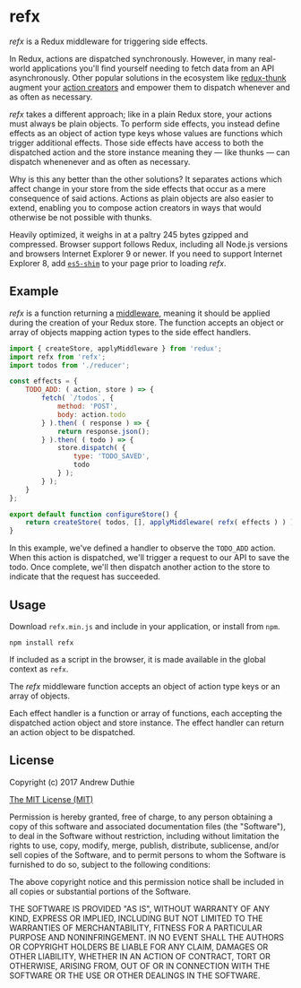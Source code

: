 # refx

_refx_ is a Redux middleware for triggering side effects.

In Redux, actions are dispatched synchronously. However, in many real-world applications you'll find yourself needing to fetch data from an API asynchronously. Other popular solutions in the ecosystem like [redux-thunk](https://github.com/gaearon/redux-thunk) augment your [action creators](http://redux.js.org/docs/Glossary.html#action-creator) and empower them to dispatch whenever and as often as necessary.

_refx_ takes a different approach; like in a plain Redux store, your actions must always be plain objects. To perform side effects, you instead define effects as an object of action type keys whose values are functions which trigger additional effects. Those side effects have access to both the dispatched action and the store instance meaning they — like thunks — can dispatch whenenever and as often as necessary.

Why is this any better than the other solutions? It separates actions which affect change in your store from the side effects that occur as a mere consequence of said actions. Actions as plain objects are also easier to extend, enabling you to compose action creators in ways that would otherwise be not possible with thunks.

Heavily optimized, it weighs in at a paltry 245 bytes gzipped and compressed. Browser support follows Redux, including all Node.js versions and browsers Internet Explorer 9 or newer. If you need to support Internet Explorer 8, add [`es5-shim`](https://github.com/es-shims/es5-shim) to your page prior to loading _refx_.

## Example

_refx_ is a function returning a [middleware](http://redux.js.org/docs/advanced/Middleware.html), meaning it should be applied during the creation of your Redux store. The function accepts an object or array of objects mapping action types to the side effect handlers.

```js
import { createStore, applyMiddleware } from 'redux';
import refx from 'refx';
import todos from './reducer';

const effects = {
	TODO_ADD: ( action, store ) => {
		fetch( `/todos`, {
			method: 'POST',
			body: action.todo
		} ).then( ( response ) => {
			return response.json();
		} ).then( ( todo ) => {
			store.dispatch( {
				type: 'TODO_SAVED',
				todo
			} );
		} );
	}
};

export default function configureStore() {
	return createStore( todos, [], applyMiddleware( refx( effects ) ) );
}
```

In this example, we've defined a handler to observe the `TODO_ADD` action. When this action is dispatched, we'll trigger a request to our API to save the todo. Once complete, we'll then dispatch another action to the store to indicate that the request has succeeded.

## Usage

Download `refx.min.js` and include in your application, or install from `npm`.

```
npm install refx
```

If included as a script in the browser, it is made available in the global context as `refx`.

The _refx_ middleware function accepts an object of action type keys or an array of objects.

Each effect handler is a function or array of functions, each accepting the dispatched action object and store instance. The effect handler can return an action object to be dispatched.

## License

Copyright (c) 2017 Andrew Duthie

[The MIT License (MIT)](https://opensource.org/licenses/MIT)

Permission is hereby granted, free of charge, to any person obtaining a copy of this software and associated documentation files (the "Software"), to deal in the Software without restriction, including without limitation the rights to use, copy, modify, merge, publish, distribute, sublicense, and/or sell copies of the Software, and to permit persons to whom the Software is furnished to do so, subject to the following conditions:

The above copyright notice and this permission notice shall be included in all copies or substantial portions of the Software.

THE SOFTWARE IS PROVIDED "AS IS", WITHOUT WARRANTY OF ANY KIND, EXPRESS OR IMPLIED, INCLUDING BUT NOT LIMITED TO THE WARRANTIES OF MERCHANTABILITY, FITNESS FOR A PARTICULAR PURPOSE AND NONINFRINGEMENT. IN NO EVENT SHALL THE AUTHORS OR COPYRIGHT HOLDERS BE LIABLE FOR ANY CLAIM, DAMAGES OR OTHER LIABILITY, WHETHER IN AN ACTION OF CONTRACT, TORT OR OTHERWISE, ARISING FROM, OUT OF OR IN CONNECTION WITH THE SOFTWARE OR THE USE OR OTHER DEALINGS IN THE SOFTWARE.

